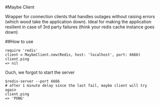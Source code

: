 #Maybe Client

Wrapper for connection clients that handles outages without raising errors (which wood take the application down). Ideal for making the application resilient in case of 3rd party failures (think your redis cache instance goes down)

##How to use

```
require 'redis'
client = MaybeClient.new(Redis, host: 'localhost', port: 6666)
client.ping
=> nil
```

Ouch, we forgot to start the server

```
$redis-server --port 6666
# after 1 minute delay since the last fail, maybe client will try again
client.ping
=> 'PONG'
```
